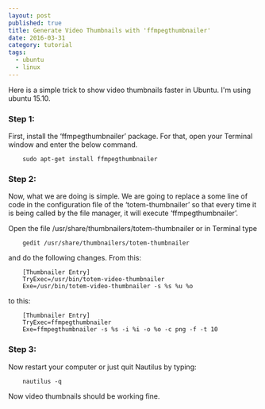 ```yaml
---
layout: post
published: true
title: Generate Video Thumbnails with 'ffmpegthumbnailer'
date: 2016-03-31
category: tutorial
tags:
  - ubuntu
  - linux
---
```


Here is a simple trick to show video thumbnails faster in Ubuntu. I'm using ubuntu 15.10.

### Step 1:

First, install the ‘ffmpegthumbnailer’ package. For that, open your Terminal window and enter the below command.

        sudo apt-get install ffmpegthumbnailer

### Step 2:

Now, what we are doing is simple. We are going to replace a some line of code in the configuration file of the ‘totem-thumbnailer’ so that every time it is being called by the file manager, it will execute ‘ffmpegthumbnailer’.

Open the file /usr/share/thumbnailers/totem-thumbnailer or in Terminal type

        gedit /usr/share/thumbnailers/totem-thumbnailer

and do the following changes. From this:

        [Thumbnailer Entry]
        TryExec=/usr/bin/totem-video-thumbnailer
        Exe=/usr/bin/totem-video-thumbnailer -s %s %u %o

to this:

        [Thumbnailer Entry]
        TryExec=ffmpegthumbnailer
        Exe=ffmpegthumbnailer -s %s -i %i -o %o -c png -f -t 10

### Step 3:

Now restart your computer or just quit Nautilus by typing:

        nautilus -q

Now video thumbnails should be working fine.
